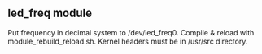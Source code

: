 led_freq module
--------------
Put frequency in decimal system to /dev/led_freq0. Compile & reload with module_rebuild_reload.sh. Kernel headers must be in /usr/src directory.
